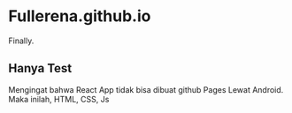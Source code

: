 # Fullerena.github.io
Finally.

## Hanya Test

Mengingat bahwa React App tidak bisa dibuat github Pages Lewat
Android. Maka inilah, HTML, CSS, Js
